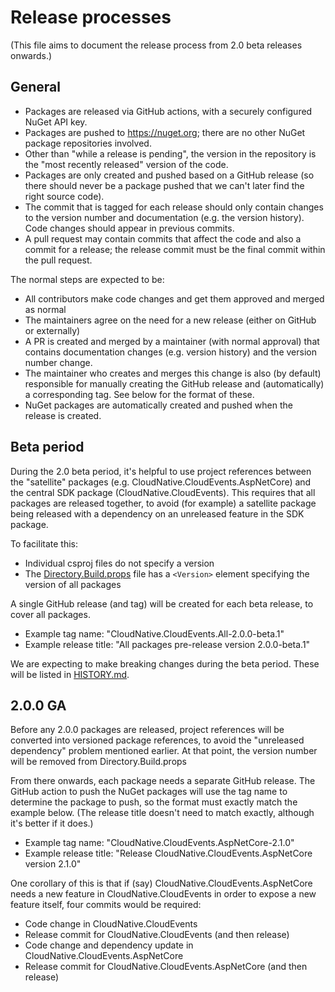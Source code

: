 # Release processes

(This file aims to document the release process from 2.0 beta releases onwards.)

## General

- Packages are released via GitHub actions, with a securely configured NuGet API key.
- Packages are pushed to https://nuget.org; there are no other NuGet package repositories involved.
- Other than "while a release is pending", the version in the repository is the "most recently released"
  version of the code.
- Packages are only created and pushed based on a GitHub release
  (so there should never be a package pushed that we can't later find the right source code).
- The commit that is tagged for each release should only contain changes to the version number and
  documentation (e.g. the version history). Code changes should appear in previous commits.
- A pull request may contain commits that affect the code and also a commit for a release; the release
  commit must be the final commit within the pull request.

The normal steps are expected to be:

- All contributors make code changes and get them approved and merged as normal
- The maintainers agree on the need for a new release (either on GitHub or externally)
- A PR is created and merged by a maintainer (with normal approval) that contains documentation changes
  (e.g. version history) and the version number change.
- The maintainer who creates and merges this change is also (by default) responsible for manually creating
  the GitHub release and (automatically) a corresponding tag. See below for the format of these.
- NuGet packages are automatically created and pushed when the release is created.

## Beta period

During the 2.0 beta period, it's helpful to use project references
between the "satellite" packages (e.g.
CloudNative.CloudEvents.AspNetCore) and the central SDK package
(CloudNative.CloudEvents). This requires that all packages are
released together, to avoid (for example) a satellite package being
released with a dependency on an unreleased feature in the SDK
package.

To facilitate this:

- Individual csproj files do not specify a version
- The [Directory.Build.props](src/Directory.Build.props) file has a `<Version>` element
  specifying the version of all packages

A single GitHub release (and tag) will be created for each beta release, to cover all packages.

- Example tag name: "CloudNative.CloudEvents.All-2.0.0-beta.1"
- Example release title: "All packages pre-release version 2.0.0-beta.1"

We are expecting to make breaking changes during the beta period. These will be listed in [HISTORY.md](HISTORY.md).

## 2.0.0 GA

Before any 2.0.0 packages are released, project references will be
converted into versioned package references, to avoid the "unreleased
dependency" problem mentioned earlier. At that point, the version
number will be removed from Directory.Build.props

From there onwards, each package needs a separate GitHub release.
The GitHub action to push the NuGet packages will use the tag name
to determine the package to push, so the format must exactly match
the example below. (The release title doesn't need to match exactly,
although it's better if it does.)

- Example tag name: "CloudNative.CloudEvents.AspNetCore-2.1.0"
- Example release title: "Release CloudNative.CloudEvents.AspNetCore version 2.1.0"

One corollary of this is that if (say)
CloudNative.CloudEvents.AspNetCore needs a new feature in
CloudNative.CloudEvents in order to expose a new feature itself,
four commits would be required:

- Code change in CloudNative.CloudEvents
- Release commit for CloudNative.CloudEvents (and then release)
- Code change and dependency update in CloudNative.CloudEvents.AspNetCore
- Release commit for CloudNative.CloudEvents.AspNetCore (and then release)
